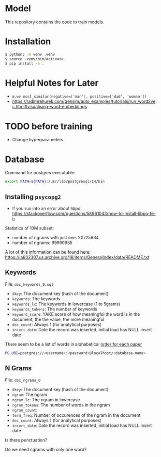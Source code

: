 # Model

This repository contains the code to train models.

# Installation

```sh
$ python3 -m venv .venv
$ source .venv/bin/activate
$ pip install -e .
```

# Helpful Notes for Later
- `m.wv.most_similar(negative=['man'], positive=['dad', 'woman'])`
- https://radimrehurek.com/gensim/auto_examples/tutorials/run_word2vec.html#visualising-word-embeddings

# TODO before training

- Change hyperparameters

# Database

Command for postgres executable:
```sh
export PATH=${PATH}:/usr/lib/postgresql/14/bin
```

## Installing `psycopg2`
- If you run into an error about libpq:
  https://stackoverflow.com/questions/58961043/how-to-install-libpq-fe-h


Statistics of 10M subset:
- number of ngrams with just one: 20725634
- number of ngrams: 99999955

A lot of this information can be found here:
https://ia802307.us.archive.org/18/items/GeneralIndex/data/README.txt

## Keywords

File: `doc_keywords_0.sql`
- `dkey`: The document key (hash of the document)
- `keywords`: The keywords
- `keywords_lc`: The keywords in lowercase (1 to 5grams)
- `keywords_tokens`: The number of keywords
- `keyword_score`: YAKE score of how meaningful the word is in the document, the
  the value, the more meaningful
- `doc_count`: Always 1 (for analytical purposes)
- `insert_date`: Date the record was inserted, initial load has NULL insert date

There seem to be a list of words in alphabetical [order for each paper](#from-keywords)


```sh
PG_URI=postgres://<username>:<password>@localhost/<database-name>
```

## N Grams

File: `doc_ngrams_0`
- `dkey`: The document key (hash of the document)
- `ngram`: The ngram
- `ngram_lc`: The ngram in lowercase
- `ngram_tokens`: The number of words in the ngram
- `ngram_count`: 
- `term_freq`: Number of occurences of the ngram in the document
- `doc_count`: Always 1 (for analytical purposes)
- `insert_date`: Date the record was inserted, initial load has NULL insert date

Is there punctuation?

Do we need ngrams with only one word?

